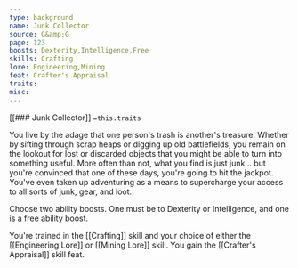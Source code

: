 ```yaml
---
type: background
name: Junk Collector 
source: G&amp;G
page: 123
boosts: Dexterity,Intelligence,Free
skills: Crafting
lore: Engineering,Mining
feat: Crafter's Appraisal
traits: 
misc: 
---
```


[[### Junk Collector]]
`=this.traits`


You live by the adage that one person's trash is another's treasure. Whether by sifting through scrap heaps or digging up old battlefields, you remain on the lookout for lost or discarded objects that you might be able to turn into something useful. More often than not, what you find is just junk... but you're convinced that one of these days, you're going to hit the jackpot. You've even taken up adventuring as a means to supercharge your access to all sorts of junk, gear, and loot.

Choose two ability boosts. One must be to Dexterity or Intelligence, and one is a free ability boost.

You're trained in the [[Crafting]] skill and your choice of either the [[Engineering Lore]] or [[Mining Lore]] skill. You gain the [[Crafter's Appraisal]] skill feat.

